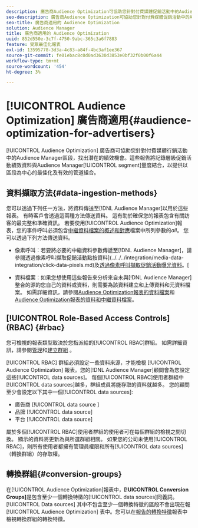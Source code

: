 ```yaml
---
description: 廣告商Audience Optimization可協助您針對付費媒體促銷活動中的Audience Manager區段，找出潛在的績效機會。 這些報告將記錄層級的促銷活動績效資料與Audience Manager區段量度結合，以提供以區段為中心的最佳化及有效的管道組合。
seo-description: 廣告商Audience Optimization可協助您針對付費媒體促銷活動中的Audience Manager區段，找出潛在的績效機會。 這些報告將記錄層級的促銷活動績效資料與Audience Manager區段量度結合，以提供以區段為中心的最佳化及有效的管道組合。
seo-title: 廣告商適用的 Audience Optimization
solution: Audience Manager
title: 廣告商適用的 Audience Optimization
uuid: 852d550e-3c7f-4750-9abc-365c3a6f7883
feature: 受眾最佳化報表
exl-id: 13595778-3d3a-4c83-a84f-4bc3af1ee367
source-git-commit: fe01ebac8c0d0ad3630d3853e0bf32f0b00f6a44
workflow-type: tm+mt
source-wordcount: '454'
ht-degree: 3%

---
```


# [!UICONTROL Audience Optimization] 廣告商適用{#audience-optimization-for-advertisers}

[!UICONTROL Audience Optimization] 廣告商可協助您針對付費媒體行銷活動中的Audience Manager區段，找出潛在的績效機會。這些報告將記錄層級促銷活動績效資料與Audience Manager[!UICONTROL segment]量度結合，以提供以區段為中心的最佳化及有效的管道組合。

## 資料擷取方法{#data-ingestion-methods}

您可以透過下列任一方法，將資料傳送至[!DNL Audience Manager]以用於這些報表。 有時客戶會透過這兩種方法傳送資料。 這有助於確保您的報表包含有關訪客的最完整和準確資訊。 若要使用[!UICONTROL Audience Optimization]報表，您的事件呼叫必須包含[中繼資料檔案的概述和對應](../../../reporting/audience-optimization-reports/metadata-files-intro/metadata-file-overview.md)檔案中所列參數的&#x200B;*all*。 您可以透過下列方法傳送資料。

* 像素呼叫：若要將必要的中繼資料參數傳遞至[!DNL Audience Manager]，請參閱透過像素呼叫擷取促銷活動點按資料](../../../integration/media-data-integration/click-data-pixels.md)及[透過像素呼叫擷取促銷活動曝光資料](../../../integration/media-data-integration/impression-data-pixels.md)。[

* 資料檔案：如果您想使用這些報告來分析來自未與[!DNL Audience Manager]整合的源的您自己的資料或資料，則需要為該資料建立和上傳資料和元資料檔案。 如需詳細資訊，請參閱[Audience Optimization報表的資料檔案](../../../reporting/audience-optimization-reports/metadata-files-intro/datafiles-intro.md)和[Audience Optimization報表的資料和中繼資料檔案](../../../reporting/audience-optimization-reports/metadata-files-intro/metadata-files-intro.md)。

## [!UICONTROL Role-Based Access Controls] (RBAC) {#rbac}

您可檢視的報表類型取決於您指派給的[!UICONTROL RBAC]群組。 如需詳細資訊，請參閱[管理](../../../features/administration/administration-overview.md)和[建立群組](../../../features/administration/administration-overview.md#create-group) 。

[!UICONTROL RBAC] 群組必須設定一些資料來源，才能檢視 [!UICONTROL Audience Optimization] 報表。您的[!DNL Audience Manager]顧問會為您設定這些[!UICONTROL data sources]。 每個[!UICONTROL RBAC]使用者群組中[!UICONTROL data sources]越多，群組成員將能存取的資料就越多。 您的顧問至少會設定以下其中一個[!UICONTROL data sources]:

* 廣告商 [!UICONTROL data source ]
* 品牌 [!UICONTROL data source]
* 平台 [!UICONTROL data source]

屬於多個[!UICONTROL RBAC]使用者群組的使用者可在每個群組的檢視之間切換。 顯示的資料將更新為與所選群組相關。 如果您的公司未使用[!UICONTROL RBAC]，則所有使用者都擁有管理員權限和所有[!UICONTROL data sources]（轉換群組）的存取權。

## 轉換群組{#conversion-groups}

在[!UICONTROL Audience Optimization]報表中，**[!UICONTROL Conversion Groups]**&#x200B;是包含至少一個轉換特徵的[!UICONTROL data sources]同義詞。 [!UICONTROL Data sources] 其中不包含至少一個轉換特徵的區段不會出現在報 [!UICONTROL Audience Optimization] 表中。您可以在[報告的轉換特徵](../../../reporting/audience-optimization-reports/aor-advertisers/reported-conversion-traits.md)報表中檢視轉換群組的轉換特徵。
